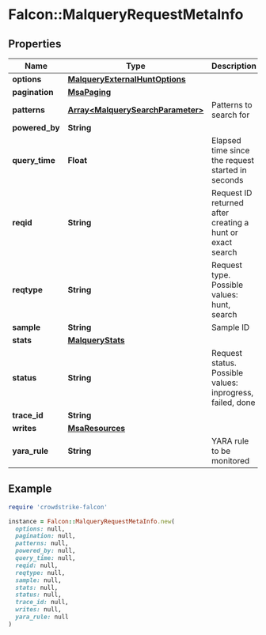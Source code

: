 # Falcon::MalqueryRequestMetaInfo

## Properties

| Name | Type | Description | Notes |
| ---- | ---- | ----------- | ----- |
| **options** | [**MalqueryExternalHuntOptions**](MalqueryExternalHuntOptions.md) |  | [optional] |
| **pagination** | [**MsaPaging**](MsaPaging.md) |  | [optional] |
| **patterns** | [**Array&lt;MalquerySearchParameter&gt;**](MalquerySearchParameter.md) | Patterns to search for | [optional] |
| **powered_by** | **String** |  | [optional] |
| **query_time** | **Float** | Elapsed time since the request started in seconds | [optional] |
| **reqid** | **String** | Request ID returned after creating a hunt or exact search | [optional] |
| **reqtype** | **String** | Request type. Possible values: hunt, search | [optional] |
| **sample** | **String** | Sample ID | [optional] |
| **stats** | [**MalqueryStats**](MalqueryStats.md) |  | [optional] |
| **status** | **String** | Request status. Possible values: inprogress, failed, done | [optional] |
| **trace_id** | **String** |  |  |
| **writes** | [**MsaResources**](MsaResources.md) |  | [optional] |
| **yara_rule** | **String** | YARA rule to be monitored | [optional] |

## Example

```ruby
require 'crowdstrike-falcon'

instance = Falcon::MalqueryRequestMetaInfo.new(
  options: null,
  pagination: null,
  patterns: null,
  powered_by: null,
  query_time: null,
  reqid: null,
  reqtype: null,
  sample: null,
  stats: null,
  status: null,
  trace_id: null,
  writes: null,
  yara_rule: null
)
```

